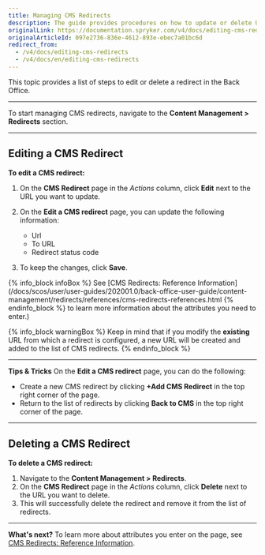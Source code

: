 ```yaml
---
title: Managing CMS Redirects
description: The guide provides procedures on how to update or delete URL redirects in the Back Office.
originalLink: https://documentation.spryker.com/v4/docs/editing-cms-redirects
originalArticleId: 097e2736-836e-4612-893e-ebec7a01bc6d
redirect_from:
  - /v4/docs/editing-cms-redirects
  - /v4/docs/en/editing-cms-redirects
---
```


This topic provides a list of steps to edit or delete a redirect in the Back Office.
***
To start managing CMS redirects, navigate to the **Content Management > Redirects** section.
***
## Editing a CMS Redirect
**To edit a CMS redirect:**
1. On the **CMS Redirect** page in the _Actions_ column, click **Edit** next to the URL you want to update.
2. On the **Edit a CMS redirect** page, you can update the following information:

    * Url
    * To URL
    * Redirect status code
3. To keep the changes, click **Save**.

{% info_block infoBox %}
See [CMS Redirects: Reference Information](/docs/scos/user/user-guides/202001.0/back-office-user-guide/content-management/redirects/references/cms-redirects-references.html
{% endinfo_block %} to learn more information about the attributes you need to enter.)

{% info_block warningBox %}
Keep in mind that if you modify the **existing** URL from which a redirect is configured, a new URL will be created and added to the list of CMS redirects.
{% endinfo_block %}
***
**Tips & Tricks**
On the **Edit a CMS redirect** page, you can do the following:

* Create a new CMS redirect by clicking **+Add CMS Redirect** in the top right corner of the page.
* Return to the list of redirects by clicking **Back to CMS** in the top right corner of the page.
***
## Deleting a CMS Redirect 
**To delete a CMS redirect:**
1. Navigate to the **Content Management > Redirects**. 
2. On the **CMS Redirect** page in the _Actions_ column, click **Delete** next to the URL you want to delete. 
3. This will successfully delete the redirect and remove it from the list of redirects.
***
**What's next?**
To learn more about attributes you enter on the page, see [CMS Redirects: Reference Information](/docs/scos/user/user-guides/202001.0/back-office-user-guide/content-management/redirects/references/cms-redirects-references.html).
